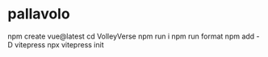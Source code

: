 # pallavolo
npm create vue@latest
cd VolleyVerse
npm run i
npm run format
npm add -D vitepress
npx vitepress init